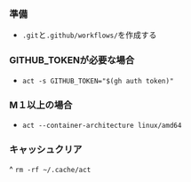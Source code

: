 ### 準備
- `.git`と`.github/workflows/`を作成する

### GITHUB_TOKENが必要な場合
- `act -s GITHUB_TOKEN="$(gh auth token)"`

### M１以上の場合
- `act --container-architecture linux/amd64`

### キャッシュクリア
^ `rm -rf ~/.cache/act`
